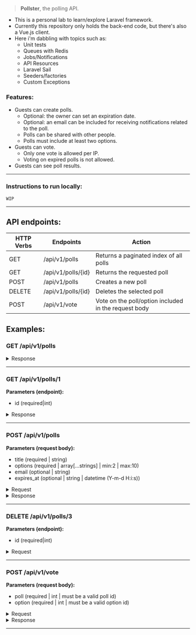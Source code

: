 > **Pollster**, the polling API.

* This is a personal lab to learn/explore Laravel framework.
* Currently this repository only holds the back-end code, but there's also a Vue.js client.
* Here i'm dabbling with topics such as:
  * Unit tests
  * Queues with Redis
  * Jobs/Notifications
  * API Resources
  * Laravel Sail
  * Seeders/factories
  * Custom Exceptions

### Features:

* Guests can create polls.
  * Optional: the owner can set an expiration date.
  * Optional: an email can be included for receiving notifications related to the poll.
  * Polls can be shared with other people.
  * Polls must include at least two options.
* Guests can vote.
  * Only one vote is allowed per IP.
  * Voting on expired polls is not allowed.
* Guests can see poll results.

---

### Instructions to run locally:

`WIP`

---

## API endpoints:

| HTTP Verbs | Endpoints          | Action                                               |
|------------|--------------------|------------------------------------------------------|
| GET        | /api/v1/polls      | Returns a paginated index of all polls               | 
| GET        | /api/v1/polls/{id} | Returns the requested poll                           | 
| POST       | /api/v1/polls      | Creates a new poll                                   | 
| DELETE     | /api/v1/polls/{id} | Deletes the selected poll                            | 
| POST       | /api/v1/vote       | Vote on the poll/option included in the request body |

## Examples:

### GET /api/v1/polls

<details>
  <summary>Response</summary>

  ```json
  {
    "data": [
        {
            "id": 1,
            "title": "Aut saepe nulla qui autem.",
            "email": "jared42@example.org",
            "expired": false,
            "expires_at": "2023-01-04T16:00:21.000000Z",
            "created_at": "2022-12-29T22:28:01.000000Z",
            "updated_at": "2022-12-29T22:28:01.000000Z"
        },
        {
            "id": 2,
            "title": "Quo error et explicabo molestiae odit aut perferendis dolorum.",
            "email": "deonte.kuhlman@example.net",
            "expired": false,
            "expires_at": "2023-01-12T10:19:15.000000Z",
            "created_at": "2022-12-29T22:28:01.000000Z",
            "updated_at": "2022-12-29T22:28:01.000000Z"
        }
    ],
    "meta": {
        "current_page": 1,
        "from": 1,
        "last_page": 1,
        "path": "http://localhost/api/v1/polls",
        "per_page": 20,
        "to": 2,
        "total": 2
    }
}
  ```
</details>

---

### GET /api/v1/polls/1

**Parameters (endpoint):** 

* id (required|int)

<details>
  <summary>Response</summary>

  ```json
  {
    "data": {
        "id": 1,
        "title": "Aut saepe nulla qui autem.",
        "email": "jared42@example.org",
        "expired": false,
        "total_votes": 5,
        "options": [
            {
                "id": 1,
                "option": "Sequi optio et quis.",
                "votes": 2
            },
            {
                "id": 2,
                "option": "Corrupti rem aut.",
                "votes": 3
            }
        ],
        "expires_at": "2023-01-04T16:00:21.000000Z",
        "created_at": "2022-12-29T22:28:01.000000Z",
        "updated_at": "2022-12-29T22:28:01.000000Z"
    }
}
  ```
</details>

---

### POST /api/v1/polls

**Parameters (request body):** 

* title (required | string)
* options (required | array[...strings] | min:2 | max:10)
* email (optional | string)
* expires_at (optional | string | datetime (Y-m-d H:i:s))

<details>
  <summary>Request</summary>

  ```json
  {
    "title": "Best movie ever",
    "options": [
        "The Tree of Life",
        "The Matrix"
    ],
    "email": "foo@bar.com",
    "expires_at": "2036-01-01 00:00:00"
  }
  ```
</details>

<details>
  <summary>Response</summary>

  ```json
  {
    "data": {
        "id": 3,
        "title": "Best movie ever",
        "email": "foo@bar.com",
        "expired": false,
        "total_votes": 0,
        "options": [
            {
                "id": 48,
                "option": "The Tree of Life",
                "votes": 0
            },
            {
                "id": 49,
                "option": "The Matrix",
                "votes": 0
            }
        ],
        "expires_at": "2036-01-01T00:00:00.000000Z",
        "created_at": "2022-12-29T22:28:01.000000Z",
        "updated_at": "2022-12-29T22:28:01.000000Z"
    }
}
  ```
</details>

---

### DELETE /api/v1/polls/3

**Parameters (endpoint):** 

* id (required|int)

<details>
  <summary>Request</summary>

  ```json
  {
    "message": "Poll deleted successfully"
  }
  ```
</details>

---

### POST /api/v1/vote

**Parameters (request body):**

* poll (required | int | must be a valid poll id)
* option (required | int | must be a valid option id)

<details>
  <summary>Request</summary>

  ```json
  {
    "poll": 3,
    "option": 49
  }
  ```
</details>

<details>
  <summary>Response</summary>

  ```json
  {
    "message": "Vote registered successfully"
  }
  ```
</details>

---
